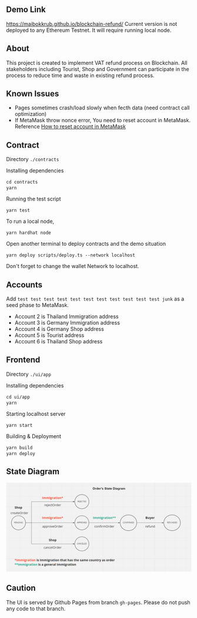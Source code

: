 ## Demo Link

https://maibokkrub.github.io/blockchain-refund/
Current version is not deployed to any Ethereum Testnet. It will require running local node.

## About

This project is created to implement VAT refund process on Blockchain. All stakeholders including Tourist, Shop and Government can participate in the process to reduce time and waste in existing refund process.

## Known Issues

-   Pages sometimes crash/load slowly when fecth data (need contract call optimization)
-   If MetaMask throw nonce error, You need to reset account in MetaMask. Reference [How to reset account in MetaMask](https://medium.com/singapore-blockchain-dapps/reset-metamask-nonce-766dd4c27ca8)

## Contract

Directory `./contracts`

Installing dependencies

```shell
cd contracts
yarn
```

Running the test script

```shell
yarn test
```

To run a local node,

```shell
yarn hardhat node
```

Open another terminal to deploy contracts and the demo situation

```shell
yarn deploy scripts/deploy.ts --network localhost
```

Don't forget to change the wallet Network to localhost.

## Accounts

Add `test test test test test test test test test test test junk` as a seed phase to MetaMask.

-   Account 2 is Thailand Immigration address
-   Account 3 is Germany Immigration address
-   Account 4 is Germany Shop address
-   Account 5 is Tourist address
-   Account 6 is Thailand Shop address

## Frontend

Directory `./ui/app`

Installing dependencies

```shell
cd ui/app
yarn
```

Starting localhost server

```shell
yarn start
```

Building & Deployment

```shell
yarn build
yarn deploy
```

## State Diagram

![alt text](state_diagram.png "State Diagram")

## Caution

The UI is served by Github Pages from branch `gh-pages`.
Please do not push any code to that branch.
